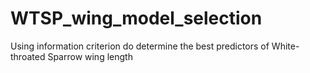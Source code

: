 # WTSP_wing_model_selection
Using information criterion do determine the best predictors of White-throated Sparrow wing length

